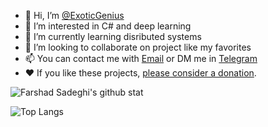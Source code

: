 - 👋 Hi, I’m [@ExoticGenius](github.com/exoticgenius)
- 👀 I’m interested in C# and deep learning
- 🌱 I’m currently learning disributed systems
- 💞️ I’m looking to collaborate on project like my favorites
- 📫 You can contact me with [Email](mailto:farshad.sadeghi.0098@gmail.com) or DM me in [Telegram](https://t.me/exoticgenius)
- ❤ If you like these projects, [please consider a donation](https://idpay.ir/exoticgenius).


![Farshad Sadeghi's github stat](https://github-readme-stats.vercel.app/api?username=exoticgenius&show_icons=true&bg_color=00000000&border_color=30363d&icon_color=47a6f0&title_color=c9d1d9&text_color=c9d1d9&border_radius=5&disable_animations=true&include_all_commits=true&count_private=true)


![Top Langs](https://github-readme-stats.vercel.app/api/top-langs/?username=exoticgenius&layout=compact&bg_color=00000000&border_color=30363d&icon_color=47a6f0&title_color=c9d1d9&text_color=c9d1d9&border_radius=5)
